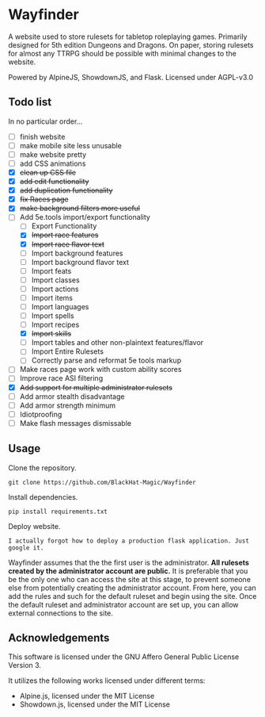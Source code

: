 # Wayfinder

A website used to store rulesets for tabletop roleplaying games. Primarily designed for 5th edition Dungeons and Dragons. On paper, storing rulesets for almost any TTRPG should be possible with minimal changes to the website.

Powered by AlpineJS, ShowdownJS, and Flask.
Licensed under AGPL-v3.0

## Todo list

In no particular order...

 - [ ] finish website
 - [ ] make mobile site less unusable
 - [ ] make website pretty
 - [ ] add CSS animations
 - [x] ~~clean up CSS file~~
 - [X] ~~add edit functionality~~
 - [X] ~~add duplication functionality~~
 - [x] ~~fix Races page~~
 - [x] ~~make background filters more useful~~
 - [ ] Add 5e.tools import/export functionality
     - [ ] Export Functionality
     - [X] ~~Import race features~~
     - [X] ~~Import race flavor text~~
     - [ ] Import background features
     - [ ] Import background flavor text
     - [ ] Import feats
     - [ ] Import classes
     - [ ] Import actions
     - [ ] Import items
     - [ ] Import languages
     - [ ] Import spells
     - [ ] Import recipes
     - [X] ~~Import skills~~
     - [ ] Import tables and other non-plaintext features/flavor
     - [ ] Import Entire Rulesets
     - [ ] Correctly parse and reformat 5e tools markup
 - [ ] Make races page work with custom ability scores
 - [ ] Improve race ASI filtering
 - [x] ~~Add support for multiple administrator rulesets~~
 - [ ] Add armor stealth disadvantage
 - [ ] Add armor strength minimum
 - [ ] Idiotproofing
 - [ ] Make flash messages dismissable

## Usage

Clone the repository.

```git clone https://github.com/BlackHat-Magic/Wayfinder```

Install dependencies.

```pip install requirements.txt```

Deploy website.

```I actually forgot how to deploy a production flask application. Just google it.```

Wayfinder assumes that the the first user is the administrator. **All rulesets created by the administrator account are public.** It is preferable that you be the only one who can access the site at this stage, to prevent someone else from potentially creating the administrator account. From here, you can add the rules and such for the default ruleset and begin using the site. Once the default ruleset and administrator account are set up, you can allow external connections to the site.

## Acknowledgements

This software is licensed under the GNU Affero General Public License Version 3.

It utilizes the following works licensed under different terms:

 - Alpine.js, licensed under the MIT License
 - Showdown.js, licensed under the MIT License